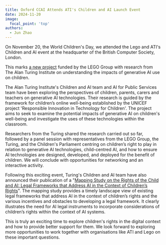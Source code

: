 ```yaml
---
title: Oxford CCAI Attends ATI's Children and AI Launch Event
date: 2024-11-20
image:
  focal_point: 'top'
authors:
  - Jun Zhao
---
```



On November 20, the World Children's Day, we attended the Lego and ATI's Children and AI event at the headquarter of the British Computer Society, London. 


This marks [a new project](https://www.turing.ac.uk/research/research-projects/understanding-impact-generative-ai-use-children) funded by the LEGO Group with research from The Alan Turing Institute on understanding the impacts of generative AI use on children. 

The Alan Turing Institute's Children and AI team and AI for Public Services team have been exploring the perspectives of children, parents, carers and teachers on generative AI technologies. Their research is guided by the framework for children’s online well-being established by the UNICEF project 'Responsible Innovation in Technology for Children'. The project aims to seek to examine the potential impacts of generative AI on children's well-being and investigate the uses of these technologies within the classroom.

Researchers from the Turing shared the research carried out so far, followed by a panel session with representatives from the LEGO Group, the Turing, and the Children's Parliament centring on children’s right to play in relation to generative AI technologies, child-centred AI, and how to ensure AI technologies are designed, developed, and deployed for the benefit of children. We will conclude with opportunities for networking and an interactive activity. 

Following this exciting event, Turing's Children and AI team have also announced their publication of a "[Mapping Study on the Rights of the Child and AI: Legal Frameworks that Address AI in the Context of Children’s Rights](https://rm.coe.int/cdenf-2024-04-mapping-study-children-and-artificial-intelligence-/1680b212f8)". The mapping study provides a timely landscape view of existing legal frameworks that address AI in the context of children’s rights and the various incentives and obstacles to developing a legal framework. It clearly illustrates the need for AI legal instruments to incorporate considerations of children’s rights within the context of AI systems. 


This is truly an exciting time to explore children's rights in the digital context and how to provide better support for them. We look forward to exploring more opportunities to work together with organisations like ATI and Lego on these important questions. 
